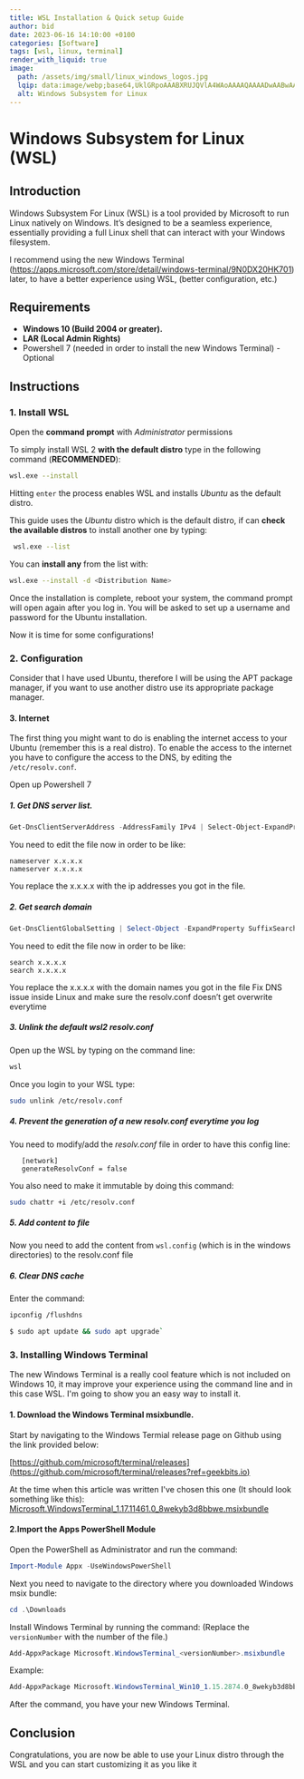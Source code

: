 ```yaml
---
title: WSL Installation & Quick setup Guide
author: bid 
date: 2023-06-16 14:10:00 +0100
categories: [Software]
tags: [wsl, linux, terminal]
render_with_liquid: true 
image:
  path: /assets/img/small/linux_windows_logos.jpg
  lqip: data:image/webp;base64,UklGRpoAAABXRUJQVlA4WAoAAAAQAAAADwAABwAAQUxQSDIAAAARL0AmbZurmr57yyIiqE8oiG0bejIYEQTgqiDA9vqnsUSI6H+oAERp2HZ65qP/VIAWAFZQOCBCAAAA8AEAnQEqEAAIAAVAfCWkAALp8sF8rgRgAP7o9FDvMCkMde9PK7euH5M1m6VWoDXf2FkP3BqV0ZYbO6NA/VFIAAAA
  alt: Windows Subsystem for Linux 
---
```


#  Windows Subsystem for Linux (WSL)

## Introduction 
Windows Subsystem For Linux (WSL) is a tool provided by Microsoft to run Linux natively on Windows. It’s designed to be a seamless experience, essentially providing a full Linux shell that can interact with your Windows filesystem.

I recommend using the new Windows Terminal (https://apps.microsoft.com/store/detail/windows-terminal/9N0DX20HK701)  later, to have a better experience using WSL, (better configuration, etc.)


## Requirements
+ **Windows 10 (Build 2004 or greater).**
+ **LAR (Local Admin Rights)** 
+ Powershell 7 (needed in order to install the new Windows Terminal) - Optional

## Instructions

### 1. Install WSL
Open the **command prompt** with _Administrator_ permissions

To simply install WSL 2 **with the default distro** type in the following command (**RECOMMENDED**):

```bash 
wsl.exe --install
```

Hitting `enter` the process enables WSL and installs *Ubuntu* as the default distro.

This guide uses the *Ubuntu* distro which is the default distro, if can **check the available distros** to install another one by typing: 
 ```bash
  wsl.exe --list
``` 
 
 You can **install any** from the list with:
```bash
wsl.exe --install -d <Distribution Name>
```

Once the installation is complete, reboot your system, the command prompt will open again after you log in. You will be asked to set up a username and password for the Ubuntu installation.

Now it is time for some configurations!

### 2. Configuration


Consider that I have used Ubuntu, therefore I will be using the APT package manager, if you want to use another distro use its appropriate package manager.

#### 3. Internet
The first thing you might want to do is enabling the internet access to your Ubuntu (remember this is a real distro). To enable the access to the internet you have to configure the access to the DNS, by editing the `/etc/resolv.conf`.

Open up Powershell 7

##### 1.  Get DNS server list.

```powershell
Get-DnsClientServerAddress -AddressFamily IPv4 | Select-Object-ExpandProperty ServerAddresses > wsl.config 
```

You need to edit the file now in order to be like:
```
nameserver x.x.x.x
nameserver x.x.x.x
```
You replace the x.x.x.x with the ip addresses  you got in the file.
##### 2.  Get search domain
```powershell
Get-DnsClientGlobalSetting | Select-Object -ExpandProperty SuffixSearchList >> wsl.config
```

You need to edit the file now in order to be like: 
```
search x.x.x.x  
search x.x.x.x  
```

You replace the x.x.x.x with the domain names you got in the file
Fix DNS issue inside Linux and make sure the resolv.conf doesn’t get overwrite everytime


##### 3.  Unlink the default wsl2 resolv.conf
Open up the WSL by typing on the command line:
```bash
wsl
```
Once you login to your WSL type:
```bash
sudo unlink /etc/resolv.conf
```

##### 4.  Prevent the generation of a new resolv.conf everytime you log
   You need to modify/add the _resolv.conf_ file in order to have this config line:
```
   [network] 
   generateResolvConf = false
```
   You also need to make it immutable by doing this command:
```bash
sudo chattr +i /etc/resolv.conf
```

##### 5. Add content to file
Now you need to add the content from `wsl.config` (which is in the windows directories) to the resolv.conf file

##### 6. Clear DNS cache
Enter the command:
```bash
ipconfig /flushdns
```

```bash
$ sudo apt update && sudo apt upgrade`
```

### 3. Installing Windows Terminal
The new Windows Terminal is a really cool feature which is not included on Windows 10, it may improve your experience using the command line and in this case WSL. I'm going to show you an easy way to install it.
#### 1. Download the Windows Terminal msixbundle.

Start by navigating to the Windows Termial release page on Github using the link provided below:

[https://github.com/microsoft/terminal/releases](https://github.com/microsoft/terminal/releases?ref=geekbits.io)
 
 At the time when this article was written I've chosen this one (It should look something like this):
 [Microsoft.WindowsTerminal_1.17.11461.0_8wekyb3d8bbwe.msixbundle](https://github.com/microsoft/terminal/releases/download/v1.17.11461.0/Microsoft.WindowsTerminal_1.17.11461.0_8wekyb3d8bbwe.msixbundle)

#### 2.Import the Apps PowerShell Module
 Open the PowerShell as Administrator and run the command:

```powershell
Import-Module Appx -UseWindowsPowerShell
```

Next you need to navigate to the directory where you downloaded Windows
msix bundle:

```powershell
cd .\Downloads
```
Install Windows Terminal by running the command:
(Replace the `versionNumber` with the number of the file.)

```powershell
Add-AppxPackage Microsoft.WindowsTerminal_<versionNumber>.msixbundle
```

Example:
```powershell
Add-AppxPackage Microsoft.WindowsTerminal_Win10_1.15.2874.0_8wekyb3d8bbwe.msixbundle
```

After the command, you have your new Windows Terminal.

## Conclusion
Congratulations, you are now be able to use your Linux distro 
through the WSL and you can start customizing it as you like it


